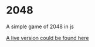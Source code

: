 # 2048
A simple game of 2048 in js

[A live version could be found here](https://dhnguyencs.github.io/2048)

